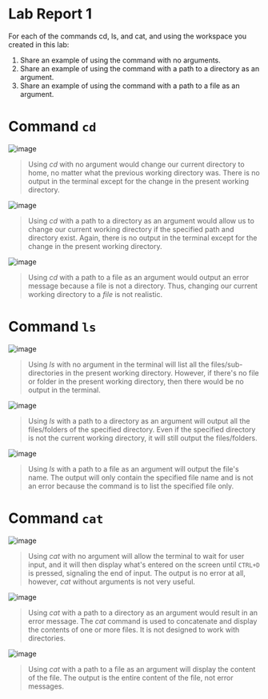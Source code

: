 # Lab Report 1
For each of the commands cd, ls, and cat, and using the workspace you created in this lab:

1. Share an example of using the command with no arguments.
2. Share an example of using the command with a path to a directory as an argument.
3. Share an example of using the command with a path to a file as an argument.

# Command `cd`
![image](https://github.com/xIvanTKx/cse15l-lab-reports/assets/110268085/39a051c9-0dc4-4415-b839-3ccece39409a)
> Using *cd* with no argument would change our current directory to home, no matter what the previous working directory was. There is no output in the terminal except for the change in the present working directory.

![image](https://github.com/xIvanTKx/cse15l-lab-reports/assets/110268085/cd440c56-79e5-411d-b15e-fabde7abc6b8)
> Using *cd* with a path to a directory as an argument would allow us to change our current working directory if the specified path and directory exist. Again, there is no output in the terminal except for the change in the present working directory.

![image](https://github.com/xIvanTKx/cse15l-lab-reports/assets/110268085/6a59707a-e879-4ac1-a5c7-4242e42555e1)
> Using *cd* with a path to a file as an argument would output an error message because a file is not a directory. Thus, changing our current working directory to a *file* is not realistic.


# Command `ls`
![image](https://github.com/xIvanTKx/cse15l-lab-reports/assets/110268085/eb19804f-d3d6-4ab9-8ddf-0868b78c894e)
> Using *ls* with no argument in the terminal will list all the files/sub-directories in the present working directory. However, if there's no file or folder in the present working directory, then there would be no output in the terminal.

![image](https://github.com/xIvanTKx/cse15l-lab-reports/assets/110268085/4ee8941f-347e-498c-8b34-37602e24f00b)
> Using *ls* with a path to a directory as an argument will output all the files/folders of the specified directory. Even if the specified directory is not the current working directory, it will still output the files/folders.

![image](https://github.com/xIvanTKx/cse15l-lab-reports/assets/110268085/7aa9d982-a675-4709-ba22-58b221acba58)
> Using *ls* with a path to a file as an argument will output the file's name. The output will only contain the specified file name and is not an error because the command is to list the specified file only.


# Command `cat`
![image](https://github.com/xIvanTKx/cse15l-lab-reports/assets/110268085/7ef83dd6-5c4b-4599-bbc7-e0ac5961bfe8)
> Using *cat* with no argument will allow the terminal to wait for user input, and it will then display what's entered on the screen until `CTRL+D` is pressed, signaling the end of input. The output is no error at all, however, *cat* without arguments is not very useful.

![image](https://github.com/xIvanTKx/cse15l-lab-reports/assets/110268085/99415402-3e8b-43c7-99ec-9ecea4c1df1f)
> Using *cat* with a path to a directory as an argument would result in an error message. The *cat* command is used to concatenate and display the contents of one or more files. It is not designed to work with directories.

![image](https://github.com/xIvanTKx/cse15l-lab-reports/assets/110268085/eb4d75bc-41bd-450f-b110-fe9e5074905b)
> Using *cat* with a path to a file as an argument will display the content of the file. The output is the entire content of the file, not error messages.
